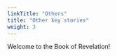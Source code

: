 ```yaml
---
linkTitle: "Others"
title: "Other key stories"
weight: 3
---
```


Welcome to the Book of Revelation!

<!--more-->
